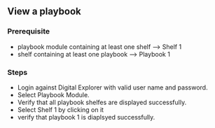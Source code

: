 ## View a playbook 

### Prerequisite
- playbook module containing at least one shelf --> Shelf 1
- shelf containing at least one playbook --> Playbook 1

### Steps
- Login against Digital Explorer with valid user name and password.
- Select Playbook Module.
- Verify that all playbook shelfes are displayed successfully.
- Select Shelf 1 by clicking on it
- verify that playbook 1 is diaplsyed successfully. 



